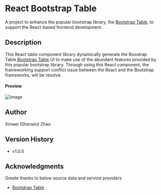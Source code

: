 # React Bootstrap Table
A project to enhance the popular bootstrap library, the [Bootstrap Table](https://bootstrap-table.com/), to support the React-based frontend development. 

## Description
This React table component library dynamically generate the Boostrap Table [Bootstrap Table](https://bootstrap-table.com/) UI to make use of the abundant features provided by this popular bootstrap library.
Through using this React component, the frameworking support conflict issue between the React and the Bootstrap frameworks, will be resolve. 

#### Preview
![image](https://github.com/sherwinzxw/react-bootstrap-table/assets/12377619/9bf068ec-2bfa-4ad8-9a2c-713332657ef8)


## Author
Xinwei (Sherwin) Zhao

## Version History
* v1.0.0

## Acknowledgments
Greate thanks to below source data and service providers
*  [Bootstrap Table](https://bootstrap-table.com/)
